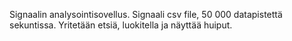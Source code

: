 Signaalin analysointisovellus.
Signaali csv file, 50 000 datapistettä sekuntissa. Yritetään etsiä, luokitella ja näyttää huiput.
